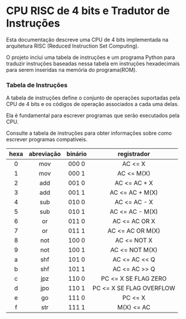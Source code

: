 # CPU RISC de 4 bits e Tradutor de Instruções

Esta documentação descreve uma CPU de 4 bits implementada na arquitetura RISC (Reduced Instruction Set Computing).

O projeto inclui uma tabela de instruções e um programa Python para traduzir instruções baseadas nessa tabela em instruções hexadecimais para serem inseridas na memória do programa(ROM).

### Tabela de Instruções

A tabela de instruções define o conjunto de operações suportadas pela CPU de 4 bits e os códigos de operação associados a cada uma delas.

Ela é fundamental para escrever programas que serão executados pela CPU. 

Consulte a tabela de instruções para obter informações sobre como escrever programas compatíveis.

| hexa | abreviação | binário | registrador |
|:---:|:---:|:---:|:---:|
| 0 | mov | 000 0 | AC <= X |
| 1 | mov | 000 1 | AC <= M(X) |
| 2 | add | 001 0 | AC <= AC + X |
| 3 | add | 001 1 | AC <= AC + M(X) |
| 4 | sub | 010 0 | AC <= AC - X |
| 5 | sub | 010 1 | AC <= AC - M(X) |
| 6 | or | 011 0 | AC <= AC OR X |
| 7 | or | 011 1 | AC <= AC OR M(X) |
| 8 | not | 100 0 | AC <= NOT X |
| 9 | not | 100 1 | AC <= NOT M(X) |
| a | shf | 101 0 | AC <= AC << Q |
| b | shf | 101 1 | AC <= AC >> Q |
| c | jpz | 110 0 | PC <= X SE FLAG ZERO |
| d | jpo | 110 1 | PC <= X SE FLAG OVERFLOW |
| e | go | 111 0 | PC <= X |
| f | str | 111 1 | M(X) <= AC |